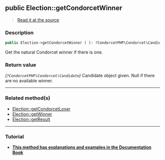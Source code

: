 ## public Election::getCondorcetWinner

> [Read it at the source](https://github.com/julien-boudry/Condorcet/blob/master/src/ElectionProcess/ResultsProcess.php#L180)

### Description    

```php
public Election->getCondorcetWinner ( ): ?CondorcetPHP\Condorcet\Candidate
```

Get the natural Condorcet winner if there is one.
    

### Return value   

*(`?CondorcetPHP\Condorcet\Candidate`)* Candidate object given. Null if there are no available winner.


---------------------------------------

### Related method(s)      

* [Election::getCondorcetLoser](/Docs/ApiReferences/Election%20Class/public%20Election--getCondorcetLoser.md)    
* [Election::getWinner](/Docs/ApiReferences/Election%20Class/public%20Election--getWinner.md)    
* [Election::getResult](/Docs/ApiReferences/Election%20Class/public%20Election--getResult.md)    

---------------------------------------

### Tutorial

* **[This method has explanations and examples in the Documentation Book](https://www.condorcet.io/3.AsPhpLibrary/6.Results/1.WinnerAndLoser)**    
